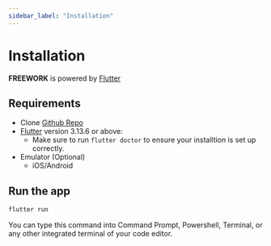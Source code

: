 ```yaml
---
sidebar_label: "Installation"
---
```


# Installation

**FREEWORK** is powered by [Flutter](https://flutter.dev)


## Requirements 
- Clone [Github Repo](https://github.com/FREEW0RK/FreeWork_mobile_application)
- [Flutter](https://docs.flutter.dev/get-started/install) version 3.13.6 or above:
  - Make sure to run `flutter doctor` to ensure your installtion is set up correctly. 
- Emulator (Optional)
  - iOS/Android
## Run the app

```bash
flutter run
```

You can type this command into Command Prompt, Powershell, Terminal, or any other integrated terminal of your code editor.

